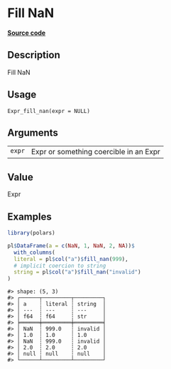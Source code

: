 

# Fill NaN

[**Source code**](https://github.com/pola-rs/r-polars/tree/8dac37e8bf89bcd080a13d0ed20dd1dc2bee615f/R/expr__expr.R#L1655)

## Description

Fill NaN

## Usage

<pre><code class='language-R'>Expr_fill_nan(expr = NULL)
</code></pre>

## Arguments

<table>
<tr>
<td style="white-space: nowrap; font-family: monospace; vertical-align: top">
<code id="expr">expr</code>
</td>
<td>
Expr or something coercible in an Expr
</td>
</tr>
</table>

## Value

Expr

## Examples

``` r
library(polars)

pl$DataFrame(a = c(NaN, 1, NaN, 2, NA))$
  with_columns(
  literal = pl$col("a")$fill_nan(999),
  # implicit coercion to string
  string = pl$col("a")$fill_nan("invalid")
)
```

    #> shape: (5, 3)
    #> ┌──────┬─────────┬─────────┐
    #> │ a    ┆ literal ┆ string  │
    #> │ ---  ┆ ---     ┆ ---     │
    #> │ f64  ┆ f64     ┆ str     │
    #> ╞══════╪═════════╪═════════╡
    #> │ NaN  ┆ 999.0   ┆ invalid │
    #> │ 1.0  ┆ 1.0     ┆ 1.0     │
    #> │ NaN  ┆ 999.0   ┆ invalid │
    #> │ 2.0  ┆ 2.0     ┆ 2.0     │
    #> │ null ┆ null    ┆ null    │
    #> └──────┴─────────┴─────────┘
